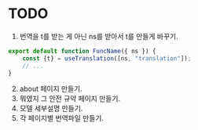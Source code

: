 # **TODO**
1. 번역을 t를 받는 게 아닌 ns를 받아서 t를 만들게 바꾸기.
```javascript
export default function FuncName({ ns }) {
    const {t} = useTranslation([ns, "translation"]);
    // ...
}
```

2. about 페이지 만들기.
3. 뭐였지 그 안전 규약 페이지 만들기.
4. 모델 세부설명 만들기.
5. 각 페이지별 번역파일 만들기.